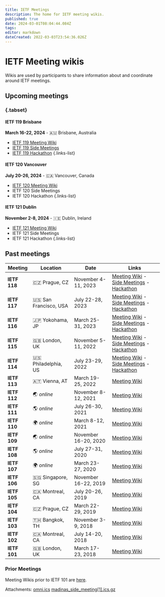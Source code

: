 ```yaml
---
title: IETF Meetings
description: The home for IETF meeting wikis.
published: true
date: 2024-03-01T08:04:44.084Z
tags: 
editor: markdown
dateCreated: 2022-03-03T23:54:36.026Z
---
```


# IETF Meeting wikis

Wikis are used by participants to share information about and coordinate around IETF meetings. 

## Upcoming meetings 

### {.tabset}
 
#### IETF 119 Brisbane
**March 16-22, 2024** - :australia: Brisbane, Australia
- [IETF 119 Meeting Wiki](/meeting/119)
- [IETF 119 Side Meetings](/meeting/119/sidemeetings)
- [IETF 119 Hackathon](/meeting/119/hackathon)
{.links-list}

#### IETF 120 Vancouver
**July 20-26, 2024** - :canada: Vancouver, Canada
- [IETF 120 Meeting Wiki](/meeting/120)
- IETF 120 Side Meetings
- IETF 120 Hackathon
{.links-list}

#### IETF 121 Dublin
**November 2-8, 2024** - :ireland: Dublin, Ireland
- [IETF 121 Meeting Wiki](/meeting/121)
- IETF 121 Side Meetings
- IETF 121 Hackathon
{.links-list}

## Past meetings

| Meeting  | Location         | Date                | Links                                           |
|----------|------------------|---------------------|-------------------------------------------------|
| **IETF 118** | :czech_republic: Prague, CZ | November 4-11, 2023 | [Meeting Wiki](/meeting/118) - [Side Meetings](/meeting/118/sidemeetings) - [Hackathon](/meeting/118/hackathon) |
| **IETF 117** | :us: San Francisco, USA | July 22-28, 2023 | [Meeting Wiki](/meeting/117) - [Side Meetings](/meeting/117/sidemeetings) - [Hackathon](/meeting/117/hackathon) |
| **IETF 116** | :jp: Yokohama, JP | March 25-31, 2023 | [Meeting Wiki](/meeting/116) - [Side Meetings](/meeting/116/sidemeetings) - [Hackathon](/meeting/116/hackathon) |
| **IETF 115** | :uk: London, UK  | November 5-11, 2022 | [Meeting Wiki](/meeting/115) - [Side Meetings](/meeting/115/sidemeetings) - [Hackathon](/meeting/115/hackathon) |
| **IETF 114** | :us: Philadelphia, US | July 23-29, 2022 | [Meeting Wiki](/meeting/114) - [Side Meetings](/meeting/114/114sidemeetings) - [Hackathon](/meeting/114/114Hackathon) |
| **IETF 113** | :austria: Vienna, AT | March 19-25, 2022 | [Meeting Wiki](/meeting/113) |
| **IETF 112** | :earth_asia:	*online* | November 8-12, 2021 | [Meeting Wiki](/meeting/112) |
| **IETF 111** | :earth_americas:	*online* | July 26-30, 2021 | [Meeting Wiki](/meeting/111) |
| **IETF 110** | :earth_africa: *online* | March 8-12, 2021 | [Meeting Wiki](/meeting/110) |
| **IETF 109** | :earth_asia: *online* | November 16-20, 2020 | [Meeting Wiki](/meeting/109) |
| **IETF 108** | :earth_americas:	*online* | July 27-31, 2020 | [Meeting Wiki](/meeting/108) |
| **IETF 107** | :earth_africa: *online* | March 23-27, 2020 | [Meeting Wiki](/meeting/107) |
| **IETF 106** | :singapore: Singapore, SG | November 16-22, 2019 | [Meeting Wiki](/meeting/106) |
| **IETF 105** | :canada: Montreal, CA | July 20-26, 2019 | [Meeting Wiki](/meeting/105) |
| **IETF 104** | :czech_republic: Prague, CZ  | March 22-29, 2019 | [Meeting Wiki](/meeting/104) |
| **IETF 103** | :thailand: Bangkok, TH | November 3-9, 2018 | [Meeting Wiki](/meeting/103) |
| **IETF 102** | :canada: Montreal, CA  | July 14-20, 2018 | [Meeting Wiki](/meeting/102) |
| **IETF 101** | :uk: London, UK  | March 17-23, 2018 | [Meeting Wiki](/meeting/101) |

### Prior Meetings

Meeting Wikis prior to IETF 101 are [here](https://www.ietf.org/registration/MeetingWiki/wiki/). 

Attachments:
[omni.ics](/omni.ics)
[madinas_side_meeting[1].ics.gz](/madinas_side_meeting[1].ics.gz)